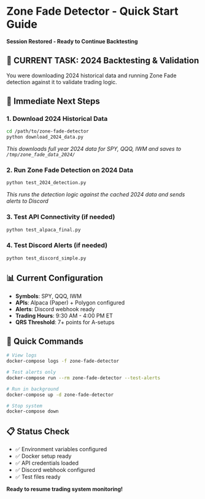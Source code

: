 # Zone Fade Detector - Quick Start Guide
**Session Restored - Ready to Continue Backtesting**

## 🎯 **CURRENT TASK: 2024 Backtesting & Validation**

You were downloading 2024 historical data and running Zone Fade detection against it to validate trading logic.

## 🚀 Immediate Next Steps

### 1. Download 2024 Historical Data
```bash
cd /path/to/zone-fade-detector
python download_2024_data.py
```
*This downloads full year 2024 data for SPY, QQQ, IWM and saves to `/tmp/zone_fade_data_2024/`*

### 2. Run Zone Fade Detection on 2024 Data
```bash
python test_2024_detection.py
```
*This runs the detection logic against the cached 2024 data and sends alerts to Discord*

### 3. Test API Connectivity (if needed)
```bash
python test_alpaca_final.py
```

### 4. Test Discord Alerts (if needed)
```bash
python test_discord_simple.py
```

## 📊 Current Configuration
- **Symbols**: SPY, QQQ, IWM
- **APIs**: Alpaca (Paper) + Polygon configured
- **Alerts**: Discord webhook ready
- **Trading Hours**: 9:30 AM - 4:00 PM ET
- **QRS Threshold**: 7+ points for A-setups

## 🔧 Quick Commands
```bash
# View logs
docker-compose logs -f zone-fade-detector

# Test alerts only
docker-compose run --rm zone-fade-detector --test-alerts

# Run in background
docker-compose up -d zone-fade-detector

# Stop system
docker-compose down
```

## 📋 Status Check
- ✅ Environment variables configured
- ✅ Docker setup ready
- ✅ API credentials loaded
- ✅ Discord webhook configured
- ✅ Test files ready

**Ready to resume trading system monitoring!**